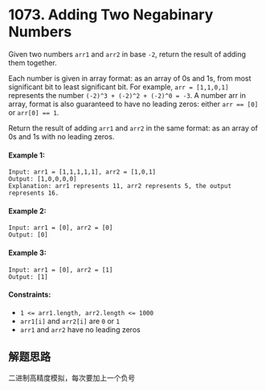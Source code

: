 # 1073. Adding Two Negabinary Numbers

Given two numbers `arr1` and `arr2` in base `-2`, return the result of adding them together.

Each number is given in array format:  as an array of 0s and 1s, from most significant bit to least significant bit.  For example, `arr = [1,1,0,1]` represents the number `(-2)^3 + (-2)^2 + (-2)^0 = -3`.  A number arr in array, format is also guaranteed to have no leading zeros: either `arr == [0]` or `arr[0] == 1`.

Return the result of adding `arr1` and `arr2` in the same format: as an array of 0s and 1s with no leading zeros.


#### Example 1:

```
Input: arr1 = [1,1,1,1,1], arr2 = [1,0,1]
Output: [1,0,0,0,0]
Explanation: arr1 represents 11, arr2 represents 5, the output represents 16.
```

#### Example 2:

```
Input: arr1 = [0], arr2 = [0]
Output: [0]
```

#### Example 3:

```
Input: arr1 = [0], arr2 = [1]
Output: [1]
``` 

#### Constraints:

+ `1 <= arr1.length, arr2.length <= 1000`
+ `arr1[i]` and `arr2[i]` are `0` or `1`
+ `arr1` and `arr2` have no leading zeros

## 解题思路

二进制高精度模拟，每次要加上一个负号
